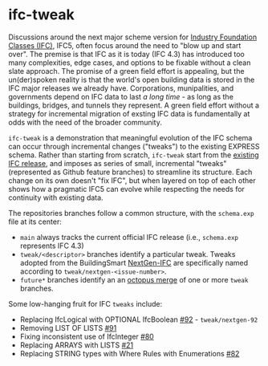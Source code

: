 # ifc-tweak


Discussions around the next major scheme version for [Industry Foundation Classes (IFC)](https://www.buildingsmart.org/standards/bsi-standards/industry-foundation-classes/), IFC5, often focus around the need to "blow up and start over". The premise is that IFC as it is today (IFC 4.3) has introduced too many complexities, edge cases, and options to be fixable without a clean slate approach. The promise of a green field effort is appealing, but the un(der)spoken reality is that the world's open building data is stored in the IFC major releases we already have. Corporations, munipalities, and governments depend on IFC data to last _a long time_ - as long as the buildings, bridges, and tunnels they represent. A green field effort without a strategy for incremental migration of exsting IFC data is fundamentally at odds with the need of the broader community.

`ifc-tweak` is a demonstration that meaningful evolution of the IFC schema can occur through incremental changes ("tweaks") to the existing EXPRESS schema. Rather than starting from scratch, `ifc-tweak` start from the [existing IFC release](https://standards.buildingsmart.org/IFC/RELEASE/IFC4_3/HTML/IFC4X3_ADD2.exp), and imposes as series of small, incremental "tweaks" (represented as Github feature branches) to streamline its structure. Each change on its own doesn't "fix IFC", but when layered on top of each other shows how a pragmatic IFC5 can evolve while respecting the needs for continuity with existing data. 


The repositories branches follow a common structure, with the `schema.exp` file at its center:
- `main` always tracks the current official IFC release (i.e., `schema.exp` represents IFC 4.3)
- `tweak/<descriptor>` branches identify a particular tweak. Tweaks adopted from the BuildingSmart [NextGen-IFC](https://github.com/buildingSMART/NextGen-IFC/issues) are specifically named according to `tweak/nextgen-<issue-number>`. 
- `future*` branches identify an an [octopus merge](https://www.freblogg.com/git-octopus-merge) of one or more `tweak` branches.

Some low-hanging fruit for IFC `tweaks` include:
- Replacing IfcLogical with OPTIONAL IfcBoolean [#92](https://github.com/buildingSMART/NextGen-IFC/issues/92) - `tweak/nextgen-92`
- Removing LIST OF LISTS [#91](https://github.com/buildingSMART/NextGen-IFC/issues/91)
- Fixing inconsistent use of IfcInteger [#80](https://github.com/buildingSMART/NextGen-IFC/issues/80)
- Replacing ARRAYS with LISTS [#21](https://github.com/buildingSMART/NextGen-IFC/issues/21)
- Replacing STRING types with Where Rules with Enumerations [#82](https://github.com/buildingSMART/NextGen-IFC/issues/82)
